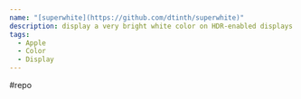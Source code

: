 ```yaml
---
name: "[superwhite](https://github.com/dtinth/superwhite)"
description: display a very bright white color on HDR-enabled displays
tags:
  - Apple
  - Color
  - Display
---
```

#repo